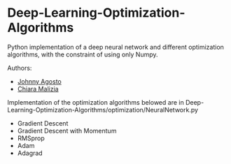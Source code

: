 # Deep-Learning-Optimization-Algorithms
Python implementation of a deep neural network and different optimization algorithms, with the constraint of using only Numpy.

Authors: 
 * [Johnny Agosto](https://github.com/JayEnEn) 
 * [Chiara Malizia](https://github.com/YukiKya) 

Implementation of the optimization algorithms belowed are in Deep-Learning-Optimization-Algorithms/optimization/NeuralNetwork.py
- Gradient Descent
- Gradient Descent with Momentum
- RMSprop
- Adam
- Adagrad


